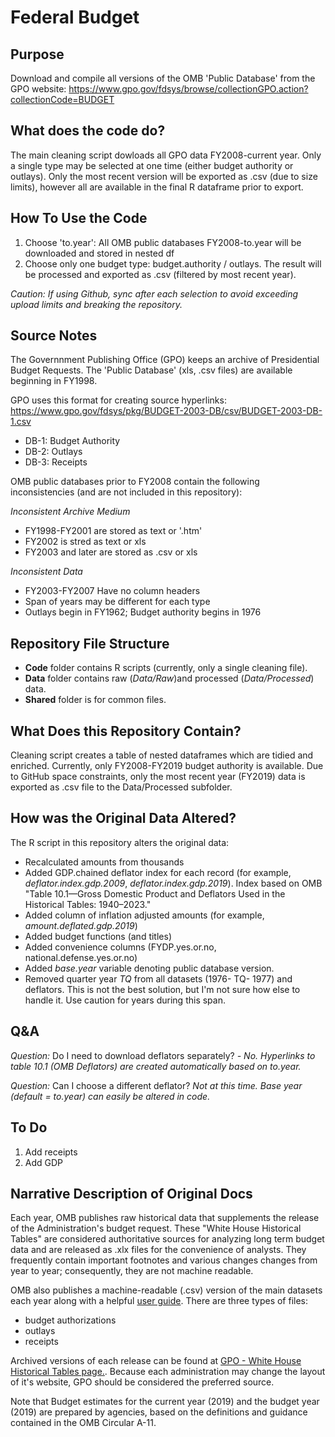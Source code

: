 # Federal Budget

## Purpose
Download and compile all versions of the OMB 'Public Database' from the GPO website:
https://www.gpo.gov/fdsys/browse/collectionGPO.action?collectionCode=BUDGET

## What does the code do?
The main cleaning script dowloads all GPO data FY2008-current year. Only a single type may be selected at one time (either budget authority or outlays). Only the most recent version will be exported as .csv (due to size limits), however all are available in the final R dataframe prior to export.

## How To Use the Code
1. Choose 'to.year': All OMB public databases FY2008-to.year will be downloaded and stored in nested df
2. Choose only one budget type:  budget.authority / outlays. The result will be processed and exported as .csv (filtered by most recent year).

*Caution: If using Github, sync after each selection to avoid exceeding upload limits and breaking the repository.*

 
## Source Notes 
The Governnment Publishing Office (GPO) keeps an archive of Presidential Budget Requests. The 'Public Database' (xls, .csv files) are available beginning in FY1998.

GPO uses this format for creating source hyperlinks:
 https://www.gpo.gov/fdsys/pkg/BUDGET-2003-DB/csv/BUDGET-2003-DB-1.csv
 
* DB-1: Budget Authority
* DB-2: Outlays
* DB-3: Receipts

OMB public databases prior to FY2008 contain the following inconsistencies (and are not included in this repository):

*Inconsistent Archive Medium*
* FY1998-FY2001 are stored as text or '.htm'
* FY2002 is stred as text or xls
* FY2003 and later are stored as .csv or xls
 
*Inconsistent Data*
* FY2003-FY2007 Have no column headers
* Span of years may be different for each type
* Outlays begin in FY1962; Budget authority begins in 1976

## Repository File Structure 
* **Code** folder contains R scripts (currently, only a single cleaning file). 
* **Data** folder contains raw (*Data/Raw*)and processed (*Data/Processed*) data. 
* **Shared** folder is for common files.

## What Does this Repository Contain?
Cleaning script creates a table of nested dataframes which are tidied and enriched. Currently, only FY2008-FY2019 budget authority is available. Due to GitHub space constraints, only the most recent year (FY2019) data is exported as .csv file to the Data/Processed subfolder. 

## How was the Original Data Altered?
The R script in this repository alters the original data:
* Recalculated amounts from thousands
* Added GDP.chained deflator index for each record (for example, *deflator.index.gdp.2009*, *deflator.index.gdp.2019*). Index based on OMB "Table 10.1—Gross Domestic Product and Deflators Used in the Historical Tables: 1940–2023." 
* Added column of inflation adjusted amounts (for example, *amount.deflated.gdp.2019*)
* Added budget functions (and titles)
* Added convenience columns (FYDP.yes.or.no, national.defense.yes.or.no)
* Added *base.year* variable denoting public database version. 
* Removed quarter year *TQ* from all datasets (1976- TQ- 1977) and deflators. This is not the best solution, but I'm not sure how else to handle it. Use caution for years during this span.

## Q&A
*Question:* Do I need to download deflators separately?
    *- No. Hyperlinks to table 10.1 (OMB Deflators) are created automatically based on to.year.*

*Question:* Can I choose a different deflator?
    *Not at this time. Base year (default = to.year) can easily be altered in code.*


## To Do
1. Add receipts
2. Add GDP
 
## Narrative Description of Original Docs
Each year, OMB publishes raw historical data that supplements the release of the Administration's budget request. These "White House Historical Tables" are considered authoritative sources for analyzing long term budget data and are released as .xlx files for the convenience of analysts. They frequently contain important footnotes and various changes changes from year to year; consequently, they are not machine readable.

OMB also publishes a machine-readable (.csv) version of the main datasets each year along with a helpful [user guide](https://www.whitehouse.gov/wp-content/uploads/2018/02/db_guide-fy2019.pdf). There are three types of files:

* budget authorizations 
* outlays
* receipts

Archived versions of each release can be found at [GPO - White House Historical Tables page.](https://www.gpo.gov/fdsys/browse/collection.action?collectionCode=BUDGET&browsePath=Fiscal+Year+2019&isCollapsed=true&leafLevelBrowse=false&isDocumentResults=true&ycord=86). Because each administration may change the layout of it's website, GPO should be considered the preferred source.

Note that Budget estimates for the current year (2019) and the budget year (2019) are prepared by agencies, based on the definitions and guidance contained in the OMB Circular A-11.



